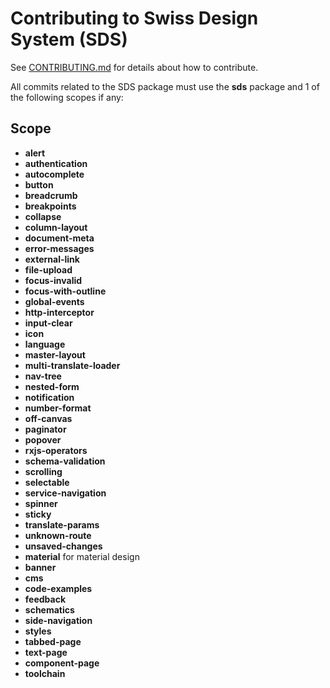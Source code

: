 # Contributing to Swiss Design System (SDS)

See [CONTRIBUTING.md](../../CONTRIBUTING.md) for details about how to contribute.

All commits related to the SDS package must use the **sds** package and 1 of the following scopes if any:

## <a name="scope"></a> Scope

- **alert**
- **authentication**
- **autocomplete**
- **button**
- **breadcrumb**
- **breakpoints**
- **collapse**
- **column-layout**
- **document-meta**
- **error-messages**
- **external-link**
- **file-upload**
- **focus-invalid**
- **focus-with-outline**
- **global-events**
- **http-interceptor**
- **input-clear**
- **icon**
- **language**
- **master-layout**
- **multi-translate-loader**
- **nav-tree**
- **nested-form**
- **notification**
- **number-format**
- **off-canvas**
- **paginator**
- **popover**
- **rxjs-operators**
- **schema-validation**
- **scrolling**
- **selectable**
- **service-navigation**
- **spinner**
- **sticky**
- **translate-params**
- **unknown-route**
- **unsaved-changes**
- **material** for material design
- **banner**
- **cms**
- **code-examples**
- **feedback**
- **schematics**
- **side-navigation**
- **styles**
- **tabbed-page**
- **text-page**
- **component-page**
- **toolchain**
